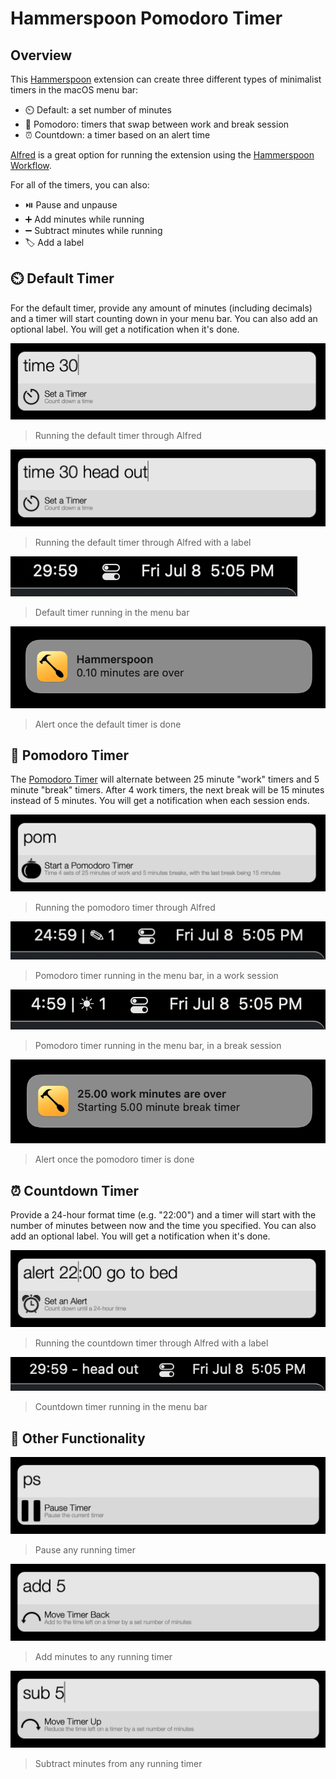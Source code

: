 # Hammerspoon Pomodoro Timer

## Overview

This [Hammerspoon](https://www.hammerspoon.org) extension can create three different types of minimalist timers in the macOS menu bar:
- ⏲️ Default: a set number of minutes
- 🍅 Pomodoro: timers that swap between work and break session
- ⏰ Countdown: a timer based on an alert time

[Alfred](https://www.alfredapp.com) is a great option for running the extension using the [Hammerspoon Workflow](http://www.packal.org/workflow/hammerspoon-workflow).

For all of the timers, you can also:
- ⏯️ Pause and unpause
- ➕ Add minutes while running
- ➖ Subtract minutes while running
- 🏷️ Add a label

## ⏲️ Default Timer

For the default timer, provide any amount of minutes (including decimals) and a timer will start counting down in your menu bar. You can also add an optional label. You will get a notification when it's done.

![Alfred - Default Timer](examples/Alfred%20-%20Default%20Timer.png)
> Running the default timer through Alfred

![Alfred - Default Labeled Timer](examples/Alfred%20-%20Default%20Labeled%20Timer.png)
> Running the default timer through Alfred with a label

![Default Timer](examples/Default%20Timer.png)
> Default timer running in the menu bar

![Hammerspoon - Default Timer](examples/Hammerspoon%20-%20Default%20Timer.png)
> Alert once the default timer is done

## 🍅 Pomodoro Timer

The [Pomodoro Timer](https://en.wikipedia.org/wiki/Pomodoro_Technique) will alternate between 25 minute "work" timers and 5 minute "break" timers. After 4 work timers, the next break will be 15 minutes instead of 5 minutes. You will get a notification when each session ends.

![Alfred - Pomdoro Timer](examples/Alfred%20-%20Pomodoro%20Timer.png)
> Running the pomodoro timer through Alfred

![Pomodoro Timer - Work](examples/Pomodoro%20Timer%20-%20Work.png)
> Pomodoro timer running in the menu bar, in a work session

![Pomodoro Timer - Break](examples/Pomodoro%20Timer%20-%20Break.png)
> Pomodoro timer running in the menu bar, in a break session

![Hammerspoon - Pomodoro Timer](examples/Hammerspoon%20-%20Pomodoro%20Timer.png)
> Alert once the pomodoro timer is done

## ⏰ Countdown Timer

Provide a 24-hour format time (e.g. "22:00") and a timer will start with the number of minutes between now and the time you specified. You can also add an optional label. You will get a notification when it's done.

![Alfred - Countdown Timer](examples/Alfred%20-%20Countdown%20Timer.png)
> Running the countdown timer through Alfred with a label

![Countdown Timer](examples/Countdown%20Timer.png)
> Countdown timer running in the menu bar

## 📒 Other Functionality

![Alfred - Pause](examples/Alfred%20-%20Pause.png)
> Pause any running timer

![Alfred - Add](examples/Alfred%20-%20Add.png)
> Add minutes to any running timer

![Alfred - Subtract](examples/Alfred%20-%20Subtract.png)
> Subtract minutes from any running timer

